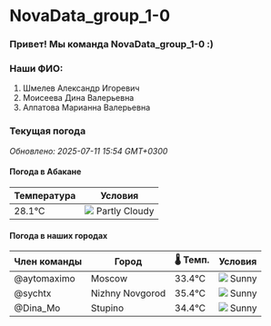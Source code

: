 # NovaData_group_1-0
### Привет! Мы команда NovaData_group_1-0 :)

### Наши ФИО:
1. Шмелев Александр Игоревич
2. Моисеева Дина Валерьевна
3. Алпатова Марианна Валерьевна

### Текущая погода
<!-- WEATHER:START -->
_Обновлено: 2025-07-11 15:54 GMT+0300_

#### Погода в Абакане

| Температура | Условия |
|-------------|----------|
| 28.1°C     | ![](https://cdn.weatherapi.com/weather/64x64/day/116.png) Partly Cloudy |

#### Погода в наших городах

| Член команды  | Город               | 🌡️ Темп.  | Условия          |
|---------------|---------------------|-----------|--------------------|
| @aytomaximo    | Moscow              |   33.4°C | ![](https://cdn.weatherapi.com/weather/64x64/day/113.png) Sunny        |
| @sychtx        | Nizhny Novgorod     |   35.4°C | ![](https://cdn.weatherapi.com/weather/64x64/day/113.png) Sunny        |
| @Dina_Mo       | Stupino             |   34.4°C | ![](https://cdn.weatherapi.com/weather/64x64/day/113.png) Sunny        |

<!-- WEATHER:END -->
